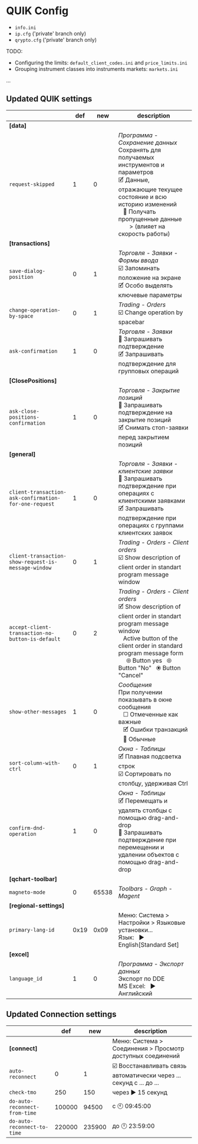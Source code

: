 # QUIK Config

- `info.ini`
- `ip.cfg` ('private' branch only)
- `qrypto.cfg` ('private' branch only)

TODO:

- Configuring the limits: `default_client_codes.ini` and `price_limits.ini`
- Grouping instrument classes into instruments markets: `markets.ini`

...

## Updated QUIK settings

| | def | new | description |
| --- | --- | --- | --- |
| **\[data]** |  |  |  |
|  `request-skipped` | 1 | 0 | _Программа - Сохранение данных_ <br> Сохранять для получаемых инструментов и параметров <br> &#x1F5F9; Данные, отражающие текущее состояние и всю историю изменений <br> &nbsp;&nbsp; :black_square_button: Получать пропущенные данные <br> &nbsp;&nbsp;&nbsp;&nbsp;&nbsp;&nbsp; > (влияет на скорость работы) |
| **\[transactions]** |  |  |  |
| `save-dialog-position` | 0 | 1 | _Торговля - Заявки - Формы ввода_ <br> :ballot_box_with_check: Запоминать положение на экране <br> &#x1F5F9; Особо выделять ключевые параметры |
| `change-operation-by-space` | 0 | 1 | _Trading - Orders_ <br> :ballot_box_with_check: Change operation by spacebar |
| `ask-confirmation` | 1 | 0 | _Торговля - Заявки_ <br> :black_square_button: Запрашивать подтверждение <br> &#x1F5F9; Запрашивать подтверждение для групповых операций |
| **\[ClosePositions]** |  |  |  |
| `ask-close-positions-confirmation` | 1 | 0 | _Торговля - Закрытие позиций_ <br> :black_square_button: Запрашивать подтверждение на закрытие позиций <br> &#x1F5F9; Снимать стоп-заявки перед закрытием позиций |
| **\[general]** |  |  |  |
| `client-transaction-ask-confirmation-for-one-request` | 1 | 0 | _Торговля - Заявки - клиентские заявки_ <br> :black_square_button: Запрашивать подтверждение при операциях с клиентскими заявками <br> &#x1F5F9; Запрашивать подтверждение при операциях с группами клиентских заявок |
| `client-transaction-show-request-is-message-window` | 0 | 1 | _Trading - Orders - Client orders_ <br> :ballot_box_with_check: Show description of client order in standart program message window |
| `accept-client-transaction-no-button-is-default` | 0 | 2 | _Trading - Orders - Client orders_ <br> &#x1F5F9; Show description of client order in standart program message window <br> &nbsp;&nbsp; Active button of the client order in standard program message form <br> &nbsp;&nbsp;&nbsp;&nbsp; &#10686; Button yes &nbsp; &#10686; Button "No" &nbsp; &#10687; Button "Cancel" |
| `show-other-messages` | 1 | 0 | _Сообщения_ <br> При получении показывать в окне сообщения <br> &nbsp;&nbsp; &#x2610; Отмеченные как важные <br> &nbsp;&nbsp; &#x1F5F9; Ошибки транзакций <br> &nbsp;&nbsp; :black_square_button: Обычные |
| `sort-column-with-ctrl` | 0 | 1 | _Окна - Таблицы_ <br> &#x1F5F9; Плавная подсветка строк <br> :ballot_box_with_check: Сортировать по столбцу, удерживая Ctrl |
| `confirm-dnd-operation` | 1 | 0 | _Окна - Таблицы_ <br> &#x1F5F9; Перемещать и удалять столбцы с помощью drag-and-drop <br> :black_square_button: Запрашивать подтверждение при перемещении и удалении объектов с помощью drag-and-drop |
| **\[qchart-toolbar]** |  |  |  |
|  `magneto-mode` | 0 | 65538 | _Toolbars - Graph - Magent_ |
| **\[regional-settings]** |  |  |  |
|  `primary-lang-id` | 0x19 | 0x09 | Меню: Система > Настройки > Языковые установки... <br> Язык: &nbsp; :arrow_forward: English[Standard Set] |
| **\[excel]** |  |  |  |
|  `language_id` | 1 | 0 | _Программа - Экспорт данных_ <br> Экспорт по DDE <br> MS Excel: &nbsp; :arrow_forward: Английский |

## Updated Connection settings

| | def | new | description |
| --- | --- | --- | --- |
| **\[connect]** |  |  | Меню: Система > Соединения > Просмотр доступных соединений |
|  `auto-reconnect` | 0 | 1 | :ballot_box_with_check: Восстанавливать связь автоматически через ... секунд c ... до ... |
|  `check-tmo` | 250 | 150 | через :arrow_forward: 15 секунд |
|  `do-auto-reconnect-from-time` | 100000 | 94500 | c :clock10: 09:45:00 |
|  `do-auto-reconnect-to-time` | 220000 | 235900 | до :clock12: 23:59:00 |


